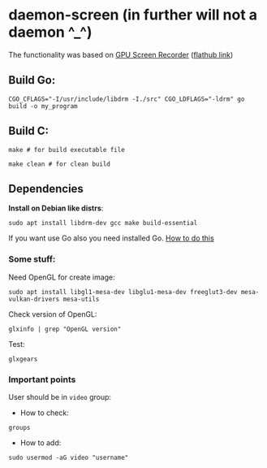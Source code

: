 # daemon-screen (in further will not a daemon ^_^)

The functionality was based on [GPU Screen Recorder](https://git.dec05eba.com/gpu-screen-recorder/about/) ([flathub link](https://flathub.org/apps/com.dec05eba.gpu_screen_recorder))

## Build Go:
```shell
CGO_CFLAGS="-I/usr/include/libdrm -I./src" CGO_LDFLAGS="-ldrm" go build -o my_program
```

## Build C:
```shell
make # for build executable file

make clean # for clean build 
```

## Dependencies
**Install on Debian like distrs**: 
```shell
sudo apt install libdrm-dev gcc make build-essential
```
If you want use Go also you need installed Go. [How to do this](https://go.dev/doc/install)

### Some stuff:
Need OpenGL for create image:
```shell
sudo apt install libgl1-mesa-dev libglu1-mesa-dev freeglut3-dev mesa-vulkan-drivers mesa-utils
```
Check version of OpenGL:
```shell
glxinfo | grep "OpenGL version"
```
Test:
```shell
glxgears
```


### Important points
User should be in `video` group:

- How to check:
```shell
groups
```
- How to add:
```shell
sudo usermod -aG video "username"
```
